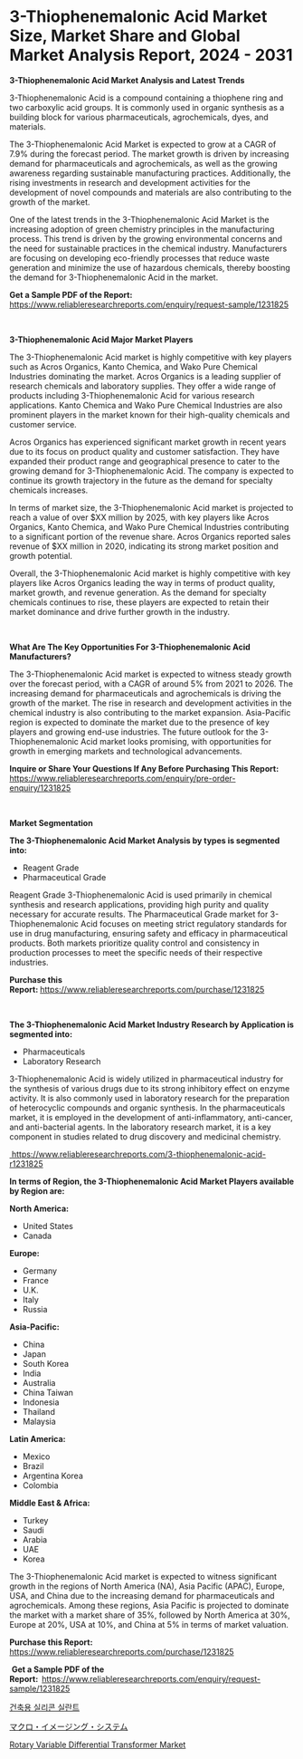 <p><h1>3-Thiophenemalonic Acid Market Size, Market Share and Global Market Analysis Report, 2024 - 2031</h1></p><p><strong>3-Thiophenemalonic Acid Market Analysis and Latest Trends</strong></p>
<p><p>3-Thiophenemalonic Acid is a compound containing a thiophene ring and two carboxylic acid groups. It is commonly used in organic synthesis as a building block for various pharmaceuticals, agrochemicals, dyes, and materials.</p><p>The 3-Thiophenemalonic Acid Market is expected to grow at a CAGR of 7.9% during the forecast period. The market growth is driven by increasing demand for pharmaceuticals and agrochemicals, as well as the growing awareness regarding sustainable manufacturing practices. Additionally, the rising investments in research and development activities for the development of novel compounds and materials are also contributing to the growth of the market.</p><p>One of the latest trends in the 3-Thiophenemalonic Acid Market is the increasing adoption of green chemistry principles in the manufacturing process. This trend is driven by the growing environmental concerns and the need for sustainable practices in the chemical industry. Manufacturers are focusing on developing eco-friendly processes that reduce waste generation and minimize the use of hazardous chemicals, thereby boosting the demand for 3-Thiophenemalonic Acid in the market.</p></p>
<p><strong>Get a Sample PDF of the Report:&nbsp;</strong> <a href="https://www.reliableresearchreports.com/enquiry/request-sample/1231825">https://www.reliableresearchreports.com/enquiry/request-sample/1231825</a></p>
<p>&nbsp;</p>
<p><strong>3-Thiophenemalonic Acid Major Market Players</strong></p>
<p><p>The 3-Thiophenemalonic Acid market is highly competitive with key players such as Acros Organics, Kanto Chemica, and Wako Pure Chemical Industries dominating the market. Acros Organics is a leading supplier of research chemicals and laboratory supplies. They offer a wide range of products including 3-Thiophenemalonic Acid for various research applications. Kanto Chemica and Wako Pure Chemical Industries are also prominent players in the market known for their high-quality chemicals and customer service.</p><p>Acros Organics has experienced significant market growth in recent years due to its focus on product quality and customer satisfaction. They have expanded their product range and geographical presence to cater to the growing demand for 3-Thiophenemalonic Acid. The company is expected to continue its growth trajectory in the future as the demand for specialty chemicals increases.</p><p>In terms of market size, the 3-Thiophenemalonic Acid market is projected to reach a value of over $XX million by 2025, with key players like Acros Organics, Kanto Chemica, and Wako Pure Chemical Industries contributing to a significant portion of the revenue share. Acros Organics reported sales revenue of $XX million in 2020, indicating its strong market position and growth potential.</p><p>Overall, the 3-Thiophenemalonic Acid market is highly competitive with key players like Acros Organics leading the way in terms of product quality, market growth, and revenue generation. As the demand for specialty chemicals continues to rise, these players are expected to retain their market dominance and drive further growth in the industry.</p></p>
<p>&nbsp;</p>
<p><strong>What Are The Key Opportunities For 3-Thiophenemalonic Acid Manufacturers?</strong></p>
<p><p>The 3-Thiophenemalonic Acid market is expected to witness steady growth over the forecast period, with a CAGR of around 5% from 2021 to 2026. The increasing demand for pharmaceuticals and agrochemicals is driving the growth of the market. The rise in research and development activities in the chemical industry is also contributing to the market expansion. Asia-Pacific region is expected to dominate the market due to the presence of key players and growing end-use industries. The future outlook for the 3-Thiophenemalonic Acid market looks promising, with opportunities for growth in emerging markets and technological advancements.</p></p>
<p><strong>Inquire or Share Your Questions If Any Before Purchasing This Report:</strong> <a href="https://www.reliableresearchreports.com/enquiry/pre-order-enquiry/1231825">https://www.reliableresearchreports.com/enquiry/pre-order-enquiry/1231825</a></p>
<p>&nbsp;</p>
<p><strong>Market Segmentation</strong></p>
<p><strong>The 3-Thiophenemalonic Acid Market Analysis by types is segmented into:</strong></p>
<p><ul><li>Reagent Grade</li><li>Pharmaceutical Grade</li></ul></p>
<p><p>Reagent Grade 3-Thiophenemalonic Acid is used primarily in chemical synthesis and research applications, providing high purity and quality necessary for accurate results. The Pharmaceutical Grade market for 3-Thiophenemalonic Acid focuses on meeting strict regulatory standards for use in drug manufacturing, ensuring safety and efficacy in pharmaceutical products. Both markets prioritize quality control and consistency in production processes to meet the specific needs of their respective industries.</p></p>
<p><strong>Purchase this Report:&nbsp;</strong><a href="https://www.reliableresearchreports.com/purchase/1231825">https://www.reliableresearchreports.com/purchase/1231825</a></p>
<p>&nbsp;</p>
<p><strong>The 3-Thiophenemalonic Acid Market Industry Research by Application is segmented into:</strong></p>
<p><ul><li>Pharmaceuticals</li><li>Laboratory Research</li></ul></p>
<p><p>3-Thiophenemalonic Acid is widely utilized in pharmaceutical industry for the synthesis of various drugs due to its strong inhibitory effect on enzyme activity. It is also commonly used in laboratory research for the preparation of heterocyclic compounds and organic synthesis. In the pharmaceuticals market, it is employed in the development of anti-inflammatory, anti-cancer, and anti-bacterial agents. In the laboratory research market, it is a key component in studies related to drug discovery and medicinal chemistry.</p></p>
<p><a href="https://www.reliableresearchreports.com/3-thiophenemalonic-acid-r1231825">&nbsp;https://www.reliableresearchreports.com/3-thiophenemalonic-acid-r1231825</a></p>
<p><strong>In terms of Region, the 3-Thiophenemalonic Acid Market Players available by Region are:</strong></p>
<p>
    <p> <strong> North America: </strong>
        <ul>
            <li>United States</li>
            <li>Canada</li>
        </ul>
        </p> 
    <p> <strong> Europe: </strong>
        <ul>
            <li>Germany</li>
            <li>France</li>
            <li>U.K.</li>
            <li>Italy</li>
            <li>Russia</li>
        </ul>
        </p> 
    <p> <strong> Asia-Pacific: </strong>
        <ul>
            <li>China</li>
            <li>Japan</li>
            <li>South Korea</li>
            <li>India</li>
            <li>Australia</li>
            <li>China Taiwan</li>
            <li>Indonesia</li>
            <li>Thailand</li>
            <li>Malaysia</li>
        </ul>
        </p> 
    <p> <strong> Latin America: </strong>
        <ul>
            <li>Mexico</li>
            <li>Brazil</li>
            <li>Argentina Korea</li>
            <li>Colombia</li>
        </ul>
        </p> 
    <p> <strong> Middle East & Africa: </strong>
        <ul>
            <li>Turkey</li>
            <li>Saudi</li>
            <li>Arabia</li>
            <li>UAE</li>
            <li>Korea</li>
        </ul>
    </p>
    </p>
<p><p>The 3-Thiophenemalonic Acid market is expected to witness significant growth in the regions of North America (NA), Asia Pacific (APAC), Europe, USA, and China due to the increasing demand for pharmaceuticals and agrochemicals. Among these regions, Asia Pacific is projected to dominate the market with a market share of 35%, followed by North America at 30%, Europe at 20%, USA at 10%, and China at 5% in terms of market valuation.</p></p>
<p><strong>Purchase this Report: </strong><a href="https://www.reliableresearchreports.com/purchase/1231825">https://www.reliableresearchreports.com/purchase/1231825</a></p>
<p>&nbsp;<strong>Get a Sample PDF of the Report:&nbsp;&nbsp;</strong><a href="https://www.reliableresearchreports.com/enquiry/request-sample/1231825">https://www.reliableresearchreports.com/enquiry/request-sample/1231825</a></p>
<p><strong></strong></p>
<p><p><a href="https://medium.com/@sandubujor71/%EA%B1%B4%EC%84%A4-%EC%8B%9C%EC%9E%A5%EC%9D%84-%EC%9C%84%ED%95%9C-%EC%8B%A4%EB%A6%AC%EC%BD%98-%EC%8B%9C%EC%9E%A5%EC%9D%98-%EC%8B%AC%EC%B8%B5%EB%B6%84%EC%84%9D-%EC%B6%94%EC%84%B8-%EC%8B%9C%EC%9E%A5-%EC%84%B8%EB%B6%84%ED%99%94-%EB%B0%8F-%EA%B2%BD%EC%9F%81-%EB%B6%84%EC%84%9D-d4109bdd79bf">건축용 실리콘 실란트</a></p><p><a href="https://github.com/SimeonBode1/Market-Research-Report-List-1/blob/main/7747341137237.md">マクロ・イメージング・システム</a></p><p><a href="https://view.publitas.com/reportprime-1/global-rotary-variable-differential-transformer-market-sector-types-applications-market-player-strategies-regional-growth-insights-and-future-projections-2024-2031/">Rotary Variable Differential Transformer Market</a></p></p>